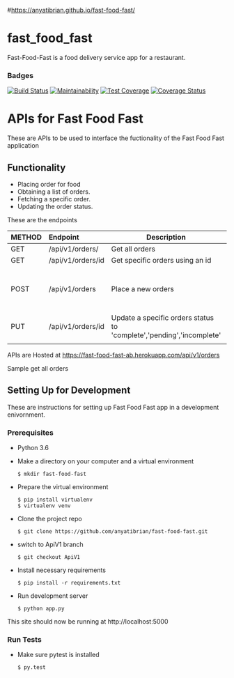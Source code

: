 #https://anyatibrian.github.io/fast-food-fast/
# fast_food_fast

Fast-Food-Fast is a food delivery service app for a restaurant.

### Badges
[![Build Status](https://travis-ci.com/anyatibrian/fast-food-fast.svg?branch=ApiV1)](https://travis-ci.com/anyatibrian/fast-food-fast)
[![Maintainability](https://api.codeclimate.com/v1/badges/bc4cef4996852a26c465/maintainability)](https://codeclimate.com/github/anyatibrian/fast-food-fast/maintainability)
[![Test Coverage](https://api.codeclimate.com/v1/badges/bc4cef4996852a26c465/test_coverage)](https://codeclimate.com/github/anyatibrian/fast-food-fast/test_coverage)
[![Coverage Status](https://coveralls.io/repos/github/anyatibrian/fast-food-fast/badge.svg?branch=ApiV1)](https://coveralls.io/github/anyatibrian/fast-food-fast?branch=ApiV1)

# APIs for Fast Food Fast

These are APIs to be used to interface the fuctionality of the Fast Food Fast application

## Functionality

- Placing order for food
- Obtaining a list of orders.
- Fetching a specific order.
- Updating the order status.

These are the endpoints

| METHOD | Endpoint          | Description                                                          | Body (json)                                                    |
| ------ | :---------------- | -------------------------------------------------------------------- | -------------------------------------------------------------- |
| GET    | /api/v1/orders/   | Get all orders                                                       |                                                                |
| GET    | /api/v1/orders/id | Get specific orders using an id                                      |                                                                |
| POST   | /api/v1/orders    | Place a new orders                                                   |username , order_status, delivery_type, location , pieces       |
| PUT    | /api/v1/orders/id | Update a specific orders status to 'complete','pending','incomplete' | order_status                                                   |
|                                 |                                                                |

APIs are Hosted at https://fast-food-fast-ab.herokuapp.com/api/v1/orders

Sample get all orders

## Setting Up for Development

These are instructions for setting up Fast Food Fast app in a development enivornment.

### Prerequisites

- Python 3.6

- Make a directory on your computer and a virtual environment

  ```
  $ mkdir fast-food-fast
  ```

- Prepare the virtual environment

  ```
  $ pip install virtualenv
  $ virtualenv venv
  ```

- Clone the project repo

  ```
  $ git clone https://github.com/anyatibrian/fast-food-fast.git
  ```

* switch to ApiV1 branch

  ```
  $ git checkout ApiV1
  ```

* Install necessary requirements

  ```
  $ pip install -r requirements.txt
  ```

* Run development server
  ```
  $ python app.py
  ```

This site should now be running at http://localhost:5000

### Run Tests

- Make sure pytest is installed

  ```
  $ py.test
